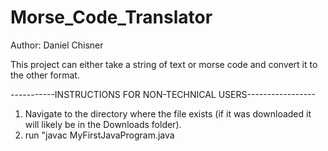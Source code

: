 # Morse_Code_Translator
Author: Daniel Chisner

This project can either take a string of text or morse code and convert it to the other format. 

-----------INSTRUCTIONS FOR NON-TECHNICAL USERS-----------------
1) Navigate to the directory where the file exists (if it was downloaded it will likely be in the Downloads folder).
2) run "javac MyFirstJavaProgram.java
